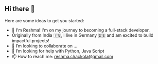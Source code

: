 ## Hi there 👋

Here are some ideas to get you started:

- 🔭 I'm Reshma! I'm on my journey to becoming a full-stack developer.
- Originally from India 🇮🇳, I live in Germany 🇩🇪  and am excited to build impactful projects!
- 👯 I’m looking to collaborate on ...
- 🤔 I’m looking for help with Python, Java Script
- 📫 How to reach me: reshma.chackola@gmail.com

